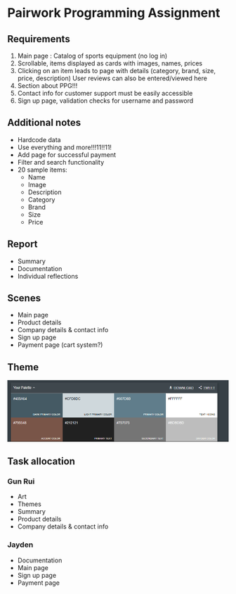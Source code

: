 # Pairwork Programming Assignment

## Requirements
1. Main page : Catalog of sports equipment (no log in)
2. Scrollable, items displayed as cards with images, names, prices
3. Clicking on an item leads to page with details (category, brand, size, price, description) User reviews can also be entered/viewed here
5. Section about PPG!!!
6. Contact info for customer support must be easily accessible
7. Sign up page, validation checks for username and password

## Additional notes
- Hardcode data
- Use everything and more!!!11!!11!
- Add page for successful payment
- Filter and search functionality
- 20 sample items:
  - Name
  - Image
  - Description
  - Category
  - Brand
  - Size
  - Price

## Report
- Summary
- Documentation
- Individual reflections

## Scenes
- Main page
- Product details
- Company details & contact info
- Sign up page
- Payment page (cart system?)

## Theme
![Theme image](Theme.png "Theme")

## Task allocation
### Gun Rui
- Art
- Themes
- Summary
- Product details
- Company details & contact info
### Jayden
- Documentation
- Main page
- Sign up page
- Payment page
